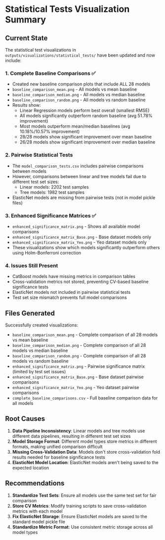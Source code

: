 # Statistical Tests Visualization Summary

## Current State

The statistical test visualizations in `outputs/visualizations/statistical_tests/` have been updated and now include:

### 1. **Complete Baseline Comparisons** ✅
- Created new baseline comparison plots that include ALL 28 models
- `baseline_comparison_mean.png` - All models vs mean baseline
- `baseline_comparison_median.png` - All models vs median baseline  
- `baseline_comparison_random.png` - All models vs random baseline
- Results show:
  - Linear Regression models perform best overall (smallest RMSE)
  - All models significantly outperform random baseline (avg 51.78% improvement)
  - Most models outperform mean/median baselines (avg 10.18%/10.57% improvement)
  - 28/28 models show significant improvement over mean baseline
  - 26/28 models show significant improvement over median baseline

### 2. **Pairwise Statistical Tests**
- The `model_comparison_tests.csv` includes pairwise comparisons between models
- However, comparisons between linear and tree models fail due to different test set sizes:
  - Linear models: 2202 test samples
  - Tree models: 1982 test samples
- ElasticNet models are missing from pairwise tests (not in model pickle files)

### 3. **Enhanced Significance Matrices** ✅
- `enhanced_significance_matrix.png` - Shows all available model comparisons
- `enhanced_significance_matrix_Base.png` - Base dataset models only
- `enhanced_significance_matrix_Yeo.png` - Yeo dataset models only
- These visualizations show which models significantly outperform others using Holm-Bonferroni correction

### 4. **Issues Still Present**
- CatBoost models have missing metrics in comparison tables
- Cross-validation metrics not stored, preventing CV-based baseline significance tests
- ElasticNet models not included in pairwise statistical tests
- Test set size mismatch prevents full model comparisons

## Files Generated

Successfully created visualizations:
- `baseline_comparison_mean.png` - Complete comparison of all 28 models vs mean baseline
- `baseline_comparison_median.png` - Complete comparison of all 28 models vs median baseline
- `baseline_comparison_random.png` - Complete comparison of all 28 models vs random baseline
- `enhanced_significance_matrix.png` - Pairwise significance matrix (limited by test set issues)
- `enhanced_significance_matrix_Base.png` - Base dataset pairwise comparisons
- `enhanced_significance_matrix_Yeo.png` - Yeo dataset pairwise comparisons
- `complete_baseline_comparisons.csv` - Full baseline comparison data for all models

## Root Causes

1. **Data Pipeline Inconsistency**: Linear models and tree models use different data pipelines, resulting in different test set sizes
2. **Model Storage Format**: Different model types store metrics in different formats, making unified comparison difficult
3. **Missing Cross-Validation Data**: Models don't store cross-validation fold results needed for baseline significance tests
4. **ElasticNet Model Location**: ElasticNet models aren't being saved to the expected location

## Recommendations

1. **Standardize Test Sets**: Ensure all models use the same test set for fair comparison
2. **Store CV Metrics**: Modify training scripts to save cross-validation metrics with each model
3. **Fix ElasticNet Storage**: Ensure ElasticNet models are saved to the standard model pickle file
4. **Standardize Metric Format**: Use consistent metric storage across all model types